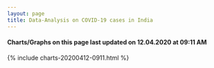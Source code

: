 ```yaml
---
layout: page
title: Data-Analysis on COVID-19 cases in India
---
```

#### Charts/Graphs on this page last updated on 12.04.2020 at 09:11 AM
{% include charts-20200412-0911.html %}